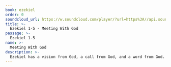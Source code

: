 ```yaml
---
book: ezekiel
order: 0
soundcloud_url: https://w.soundcloud.com/player/?url=https%3A//api.soundcloud.com/tracks/
title: >-
  Ezekiel 1-5 - Meeting With God
passage: >-
  Ezekiel 1-5
name: >-
  Meeting With God
description: >-
  Ezekiel has a vision from God, a call from God, and a word from God. Listen!
---
```


